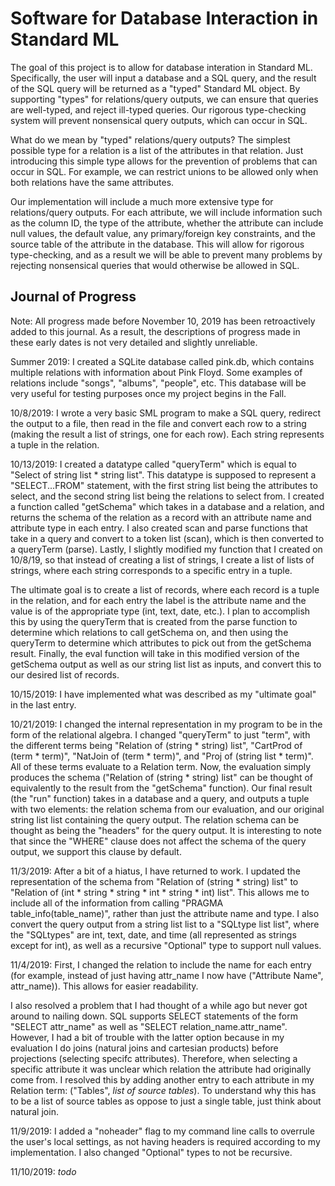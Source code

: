 # Software for Database Interaction in Standard ML

The goal of this project is to allow for database interation in Standard ML. Specifically, the user will input a database and a SQL query, and the result of the SQL query will be returned as a "typed" Standard ML object. By supporting "types" for relations/query outputs, we can ensure that queries are well-typed, and reject ill-typed queries. Our rigorous type-checking system will prevent nonsensical query outputs, which can occur in SQL.

What do we mean by "typed" relations/query outputs? The simplest possible type for a relation is a list of the attributes in that relation. Just introducing this simple type allows for the prevention of problems that can occur in SQL. For example, we can restrict unions to be allowed only when both relations have the same attributes.

Our implementation will include a much more extensive type for relations/query outputs. For each attribute, we will include information such as the column ID, the type of the attribute, whether the attribute can include null values, the default value, any primary/foreign key constraints, and the source table of the attribute in the database. This will allow for rigorous type-checking, and as a result we will be able to prevent many problems by rejecting nonsensical queries that would otherwise be allowed in SQL.

## Journal of Progress

Note: All progress made before November 10, 2019 has been retroactively added to this journal. As a result, the descriptions of progress made in these early dates is not very detailed and slightly unreliable.

Summer 2019: I created a SQLite database called pink.db, which contains multiple relations with information about Pink Floyd. Some examples of relations include "songs", "albums", "people", etc. This database will be very useful for testing purposes once my project begins in the Fall.

10/8/2019: I wrote a very basic SML program to make a SQL query, redirect the output to a file, then read in the file and convert each row to a string (making the result a list of strings, one for each row). Each string represents a tuple in the relation.

10/13/2019: I created a datatype called "queryTerm" which is equal to "Select of string list * string list". This datatype is supposed to represent a "SELECT...FROM" statement, with the first string list being the attributes to select, and the second string list being the relations to select from. I created a function called "getSchema" which takes in a database and a relation, and returns the schema of the relation as a record with an attribute name and attribute type in each entry. I also created scan and parse functions that take in a query and convert to a token list (scan), which is then converted to a queryTerm (parse). Lastly, I slightly modified my function that I created on 10/8/19, so that instead of creating a list of strings, I create a list of lists of strings, where each string corresponds to a specific entry in a tuple.

The ultimate goal is to create a list of records, where each record is a tuple in the relation, and for each entry the label is the attribute name and the value is of the appropriate type (int, text, date, etc.). I plan to accomplish this by using the queryTerm that is created from the parse function to determine which relations to call getSchema on, and then using the queryTerm to determine which attributes to pick out from the getSchema result. Finally, the eval function will take in this modified version of the getSchema output as well as our string list list as inputs, and convert this to our desired list of records.

10/15/2019: I have implemented what was described as my "ultimate goal" in the last entry.

10/21/2019: I changed the internal representation in my program to be in the form of the relational algebra. I changed "queryTerm" to just "term", with the different terms being "Relation of (string * string) list", "CartProd of (term * term)", "NatJoin of (term * term)", and "Proj of (string list * term)". All of these terms evaluate to a Relation term. Now, the evaluation simply produces the schema ("Relation of (string * string) list" can be thought of equivalently to the result from the "getSchema" function). Our final result (the "run" function) takes in a database and a query, and outputs a tuple with two elements: the relation schema from our evaluation, and our original string list list containing the query output. The relation schema can be thought as being the "headers" for the query output. It is interesting to note that since the "WHERE" clause does not affect the schema of the query output, we support this clause by default.

11/3/2019: After a bit of a hiatus, I have returned to work. I updated the representation of the schema from "Relation of (string * string) list" to "Relation of (int * string * string * int * string * int) list". This allows me to include all of the information from calling "PRAGMA table_info(table_name)", rather than just the attribute name and type. I also convert the query output from a string list list to a "SQLtype list list", where the "SQLtypes" are int, text, date, and time (all represented as strings except for int), as well as a recursive "Optional" type to support null values.

11/4/2019: First, I changed the relation to include the name for each entry (for example, instead of just having attr_name I now have ("Attribute Name", attr_name)). This allows for easier readability.

I also resolved a problem that I had thought of a while ago but never got around to nailing down. SQL supports SELECT statements of the form "SELECT attr_name" as well as "SELECT relation_name.attr_name". However, I had a bit of trouble with the latter option because in my evaluation I do joins (natural joins and cartesian products) before projections (selecting specifc attributes). Therefore, when selecting a specific attribute it was unclear which relation the attribute had originally come from. I resolved this by adding another entry to each attribute in my Relation term: ("Tables", *list of source tables*). To understand why this has to be a list of source tables as oppose to just a single table, just think about natural join.

11/9/2019: I added a "noheader" flag to my command line calls to overrule the user's local settings, as not having headers is required according to my implementation. I also changed "Optional" types to not be recursive.

11/10/2019: *todo*
